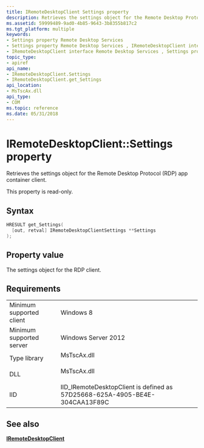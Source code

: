 ```yaml
---
title: IRemoteDesktopClient Settings property
description: Retrieves the settings object for the Remote Desktop Protocol (RDP) app container client.
ms.assetid: 59999489-9ad0-4b85-9643-3b8355b817c2
ms.tgt_platform: multiple
keywords:
- Settings property Remote Desktop Services
- Settings property Remote Desktop Services , IRemoteDesktopClient interface
- IRemoteDesktopClient interface Remote Desktop Services , Settings property
topic_type:
- apiref
api_name:
- IRemoteDesktopClient.Settings
- IRemoteDesktopClient.get_Settings
api_location:
- MsTscAx.dll
api_type:
- COM
ms.topic: reference
ms.date: 05/31/2018
---
```


# IRemoteDesktopClient::Settings property

Retrieves the settings object for the Remote Desktop Protocol (RDP) app container client.

This property is read-only.

## Syntax


```C++
HRESULT get_Settings(
  [out, retval] IRemoteDesktopClientSettings **Settings
);
```



## Property value

The settings object for the RDP client.

## Requirements



|                                     |                                                                                         |
|-------------------------------------|-----------------------------------------------------------------------------------------|
| Minimum supported client<br/> | Windows 8<br/>                                                                    |
| Minimum supported server<br/> | Windows Server 2012<br/>                                                          |
| Type library<br/>             | <dl> <dt>MsTscAx.dll</dt> </dl>  |
| DLL<br/>                      | <dl> <dt>MsTscAx.dll</dt> </dl>  |
| IID<br/>                      | IID\_IRemoteDesktopClient is defined as 57D25668-625A-4905-BE4E-304CAA13F89C<br/> |



## See also

<dl> <dt>

[**IRemoteDesktopClient**](https://msdn.microsoft.com/en-us/library/Mt786998(v=VS.85).aspx)
</dt> </dl>

 

 





